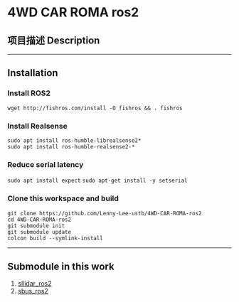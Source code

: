# 4WD CAR ROMA ros2

## 项目描述 Description


---
## Installation
### Install ROS2 
`wget http://fishros.com/install -O fishros && . fishros`
### Install Realsense   
`sudo apt install ros-humble-librealsense2*`  
`sudo apt install ros-humble-realsense2-*`  
### Reduce serial latency
`sudo apt install expect`
`sudo apt-get install -y setserial`
### Clone this workspace and build
```
git clone https://github.com/Lenny-Lee-ustb/4WD-CAR-ROMA-ros2
cd 4WD-CAR-ROMA-ros2
git submodule init
git submodule update
colcon build --symlink-install
```

---
## Submodule in this work
1. [sllidar_ros2](https://github.com/Slamtec/sllidar_ros2)
2.  [sbus_ros2](https://github.com/Lenny-Lee-ustb/sbus_ros2)

